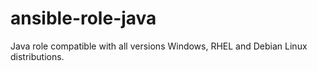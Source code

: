 # ansible-role-java
Java role compatible with all versions Windows, RHEL and Debian Linux distributions.
